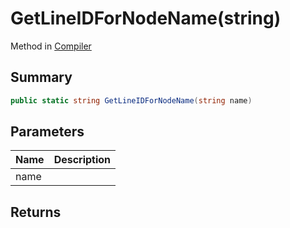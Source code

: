 # GetLineIDForNodeName(string)

Method in [Compiler](/api/csharp/yarn.compiler.compiler.md)

## Summary



```csharp
public static string GetLineIDForNodeName(string name)
```

## Parameters

|Name|Description|
|:---|:---|
|name||

## Returns



